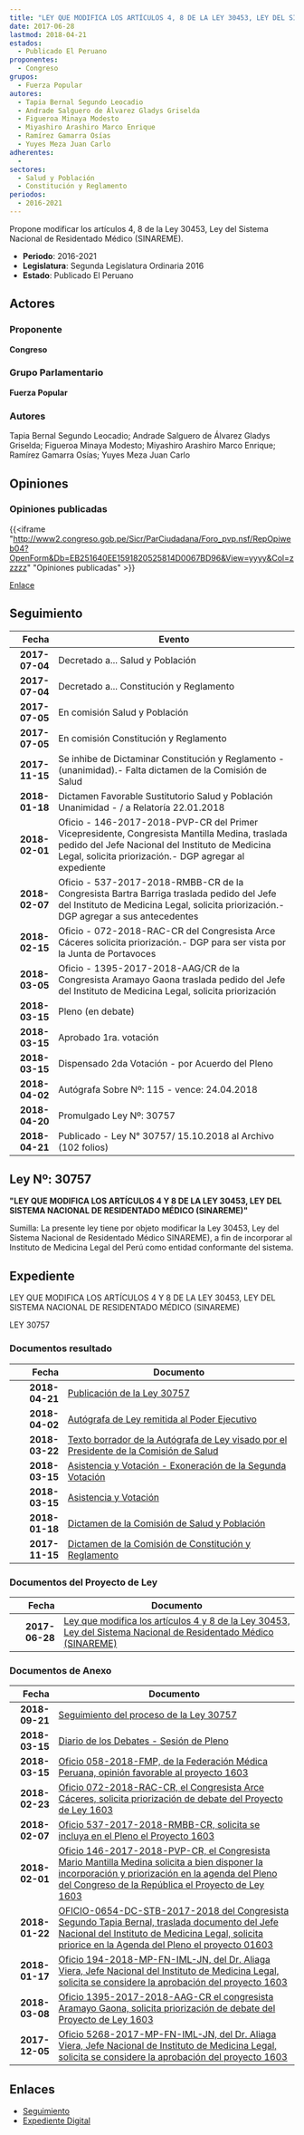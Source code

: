 ```yaml
---
title: "LEY QUE MODIFICA LOS ARTÍCULOS 4, 8 DE LA LEY 30453, LEY DEL SISTEMA NACIONAL DE RESIDENTADO MÉDICO (SINAREME)"
date: 2017-06-28
lastmod: 2018-04-21
estados: 
  - Publicado El Peruano
proponentes: 
  - Congreso
grupos: 
  - Fuerza Popular
autores: 
  - Tapia Bernal Segundo Leocadio
  - Andrade Salguero de Álvarez Gladys Griselda
  - Figueroa Minaya Modesto
  - Miyashiro Arashiro Marco Enrique
  - Ramírez Gamarra Osías
  - Yuyes Meza Juan Carlo
adherentes: 
  - 
sectores: 
  - Salud y Población
  - Constitución y Reglamento
periodos: 
  - 2016-2021
---
```


Propone modificar los artículos 4, 8 de la Ley 30453, Ley del Sistema Nacional de Residentado Médico (SINAREME).

- **Periodo**: 2016-2021
- **Legislatura**: Segunda Legislatura Ordinaria 2016
- **Estado**: Publicado El Peruano

## Actores

### Proponente

**Congreso**

### Grupo Parlamentario

**Fuerza Popular**

### Autores

Tapia Bernal Segundo Leocadio; Andrade Salguero de Álvarez Gladys Griselda; Figueroa Minaya Modesto; Miyashiro Arashiro Marco Enrique; Ramírez Gamarra Osías; Yuyes Meza Juan Carlo


## Opiniones

### Opiniones publicadas

{{<iframe "http://www2.congreso.gob.pe/Sicr/ParCiudadana/Foro_pvp.nsf/RepOpiweb04?OpenForm&Db=EB251640EE1591820525814D0067BD96&View=yyyy&Col=zzzzz" "Opiniones publicadas" >}}

[Enlace](http://www2.congreso.gob.pe/Sicr/ParCiudadana/Foro_pvp.nsf/RepOpiweb04?OpenForm&Db=EB251640EE1591820525814D0067BD96&View=yyyy&Col=zzzzz)

## Seguimiento

| Fecha | Evento |
|------:|--------|
| **2017-07-04** | Decretado a... Salud y Población|
| **2017-07-04** | Decretado a... Constitución y Reglamento|
| **2017-07-05** | En comisión Salud y Población|
| **2017-07-05** | En comisión Constitución y Reglamento|
| **2017-11-15** | Se inhibe de Dictaminar Constitución y Reglamento - (unanimidad).- Falta dictamen de la Comisión de Salud|
| **2018-01-18** | Dictamen Favorable Sustitutorio Salud y Población Unanimidad - / a Relatoría 22.01.2018|
| **2018-02-01** | Oficio - 146-2017-2018-PVP-CR del Primer Vicepresidente, Congresista Mantilla Medina, traslada pedido del Jefe Nacional del Instituto de Medicina Legal, solicita priorización.- DGP agregar al expediente|
| **2018-02-07** | Oficio - 537-2017-2018-RMBB-CR de la Congresista Bartra Barriga traslada pedido del Jefe del Instituto de Medicina Legal, solicita priorización.- DGP agregar a sus antecedentes|
| **2018-02-15** | Oficio - 072-2018-RAC-CR del Congresista Arce Cáceres solicita priorización.- DGP para ser vista por la Junta de Portavoces|
| **2018-03-05** | Oficio - 1395-2017-2018-AAG/CR de la Congresista Aramayo Gaona traslada pedido del Jefe del Instituto de Medicina Legal, solicita priorización|
| **2018-03-15** | Pleno (en debate)|
| **2018-03-15** | Aprobado 1ra. votación|
| **2018-03-15** | Dispensado 2da Votación - por Acuerdo del Pleno|
| **2018-04-02** | Autógrafa Sobre Nº: 115 - vence: 24.04.2018|
| **2018-04-20** | Promulgado Ley Nº: 30757|
| **2018-04-21** | Publicado - Ley N° 30757/ 15.10.2018 al Archivo (102 folios)|

## Ley Nº: 30757

**"LEY QUE MODIFICA LOS ARTÍCULOS 4 Y 8 DE LA LEY 30453, LEY DEL SISTEMA NACIONAL DE RESIDENTADO MÉDICO (SINAREME)"**

Sumilla: La presente ley tiene por objeto modificar la Ley 30453, Ley del Sistema Nacional de Residentado Médico SINAREME), a fin de incorporar al Instituto de Medicina Legal del Perú como entidad conformante del sistema.


## Expediente

LEY QUE MODIFICA LOS ARTÍCULOS 4 Y 8 DE LA LEY 30453, LEY DEL SISTEMA NACIONAL DE RESIDENTADO MÉDICO (SINAREME)

LEY 30757


### Documentos resultado

| Fecha | Documento |
|------:|--------|
| **2018-04-21** | [Publicación de la Ley 30757](http://www.leyes.congreso.gob.pe/Documentos/2016_2021/ADLP/Normas_Legales/30757-LEY.pdf) |
| **2018-04-02** | [Autógrafa de Ley remitida al Poder Ejecutivo](http://www.leyes.congreso.gob.pe/Documentos/2016_2021/ADLP/Texto_Aprobado/AU0160320180402.pdf) |
| **2018-03-22** | [Texto borrador de la Autógrafa de Ley visado por el Presidente de la Comisión de Salud](http://www.leyes.congreso.gob.pe/Documentos/2016_2021/Texto_Borrador_de_Autografa/BAU0160320180322.pdf) |
| **2018-03-15** | [Asistencia y Votación - Exoneración de la Segunda Votación](http://www.leyes.congreso.gob.pe/Documentos/2016_2021/Asistencia_y_Votacion/Proyectos_de_Ley/Exoneracion_de_Segunda_Votacion/ESV0160320180315.pdf) |
| **2018-03-15** | [Asistencia y Votación](http://www.leyes.congreso.gob.pe/Documentos/2016_2021/Asistencia_y_Votacion/Proyectos_de_Ley/AV0160320180315..pdf) |
| **2018-01-18** | [Dictamen de la Comisión de Salud y Población](http://www.leyes.congreso.gob.pe/Documentos/2016_2021/Dictamenes/Proyectos_de_Ley/01603DC21MAY20180118..PDF) |
| **2017-11-15** | [Dictamen de la Comisión de Constitución y Reglamento](http://www.leyes.congreso.gob.pe/Documentos/2016_2021/Dictamenes/Proyectos_de_Ley/01603DC04MAY20171115.pdf) |

### Documentos del Proyecto de Ley

| Fecha | Documento |
|------:|--------|
| **2017-06-28** | [Ley que modifica los artículos 4 y 8 de la Ley 30453, Ley del Sistema Nacional de Residentado Médico (SINAREME)](http://www.leyes.congreso.gob.pe/Documentos/2016_2021/Proyectos_de_Ley_y_de_Resoluciones_Legislativas/PL0160320170628.pdf) |

### Documentos de Anexo

| Fecha | Documento |
|------:|--------|
| **2018-09-21** | [Seguimiento del proceso de la Ley 30757](http://www.leyes.congreso.gob.pe/Documentos/2016_2021/Seguimiento_de_Proyectos_de_Ley/01603PL20180921.pdf) |
| **2018-03-15** | [Diario de los Debates - Sesión de Pleno](http://www.leyes.congreso.gob.pe/Documentos/2016_2021/ADLP/Diario_Debates/30757-TDD.pdf) |
| **2018-03-15** | [Oficio 058-2018-FMP, de la Federación Médica Peruana, opinión favorable al proyecto 1603](http://www.leyes.congreso.gob.pe/Documentos/2016_2021/Oficios/Otras_Instituciones/OFICIO-058-2018-FMP.pdf) |
| **2018-02-23** | [Oficio 072-2018-RAC-CR, el Congresista Arce Cáceres, solicita priorización de debate del Proyecto de Ley 1603](http://www.leyes.congreso.gob.pe/Documentos/2016_2021/Oficios/Congresistas/OFICIO-072-2018-RAC-CR.pdf) |
| **2018-02-07** | [Oficio 537-2017-2018-RMBB-CR, solicita se incluya en el Pleno el Proyecto 1603](http://www.leyes.congreso.gob.pe/Documentos/2016_2021/Oficios/Congresistas/OFICIO-537-2017-2018-RMBB-CR.pdf) |
| **2018-02-01** | [Oficio 146-2017-2018-PVP-CR, el Congresista Mario Mantilla Medina solicita a bien disponer la incorporación y priorización en la agenda del Pleno del Congreso de la República el Proyecto de Ley 1603](http://www.leyes.congreso.gob.pe/Documentos/2016_2021/Oficios/Congresistas/OFCIO-146-2017-2018-PVP-CR.pdf) |
| **2018-01-22** | [OFICIO-0654-DC-STB-2017-2018 del Congresista Segundo Tapia Bernal, traslada documento del Jefe Nacional del Instituto de Medicina Legal, solicita priorice en la Agenda del Pleno el proyecto 01603](http://www.leyes.congreso.gob.pe/Documentos/2016_2021/Oficios/Congresistas/OFICIO-0654-DC-STB-2017-2018.pdf) |
| **2018-01-17** | [Oficio 194-2018-MP-FN-IML-JN, del Dr. Aliaga Viera, Jefe Nacional del Instituto de Medicina Legal, solicita se considere la aprobación del proyecto 1603](http://www.leyes.congreso.gob.pe/Documentos/2016_2021/Oficios/Otras_Instituciones/OFICIO-194-2018-MP-FN-IML-JN.pdf) |
| **2018-03-08** | [Oficio 1395-2017-2018-AAG-CR el congresista Aramayo Gaona, solicita priorización de debate del Proyecto de Ley 1603](http://www.leyes.congreso.gob.pe/Documentos/2016_2021/Oficios/Congresistas/OFICIO-1395-2017-2018-AAG-CR.pdf) |
| **2017-12-05** | [Oficio 5268-2017-MP-FN-IML-JN, del Dr. Aliaga Viera, Jefe Nacional de Instituto de Medicina Legal, solicita se considere la aprobación del proyecto 1603](http://www.leyes.congreso.gob.pe/Documentos/2016_2021/Oficios/Otras_Instituciones/OFICIO-5268-2017-MP-FN-IML-JN.pdf) |

## Enlaces 

- [Seguimiento](http://www2.congreso.gob.pe/Sicr/TraDocEstProc/CLProLey2016.nsf/f7fff46988ca05b1052578e100829cc7/2f303659999a828e0525814e0002a921?OpenDocument)
- [Expediente Digital](http://www2.congreso.gob.pehttp://www2.congreso.gob.pe/Sicr/TraDocEstProc/CLProLey2016.nsf/f7fff46988ca05b1052578e100829cc7/2f303659999a828e0525814e0002a921?OpenDocument&Click=05257FB7005EB655.eb71d0cf91d8294e05256cdf006b5706/$Body/0.1C6C)
